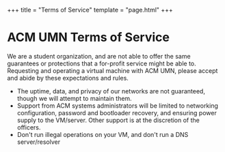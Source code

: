 +++
title = "Terms of Service"
template = "page.html"
+++

ACM UMN Terms of Service
============

We are a student organization, and are not able to offer the same guarantees or protections that a for-profit service might be able to. Requesting and operating a virtual machine with ACM UMN, please accept and abide by these expectations and rules. 

- The uptime, data, and privacy of our networks are not guaranteed, though we will attempt to maintain them.
- Support from ACM systems administrators will be limited to networking configuration, password and bootloader recovery, and ensuring power supply to the VM/server. Other support is at the discretion of the officers.
- Don't run illegal operations on your VM, and don't run a DNS server/resolver
